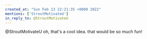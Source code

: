 ```yaml
---
created_at: "Sun Feb 13 22:21:35 +0000 2022"
mentions: ['StroutMotivateU']
in_reply_to: @StroutMotivateU
---
```


@StroutMotivateU oh, that's a cool idea. that would be so much fun!